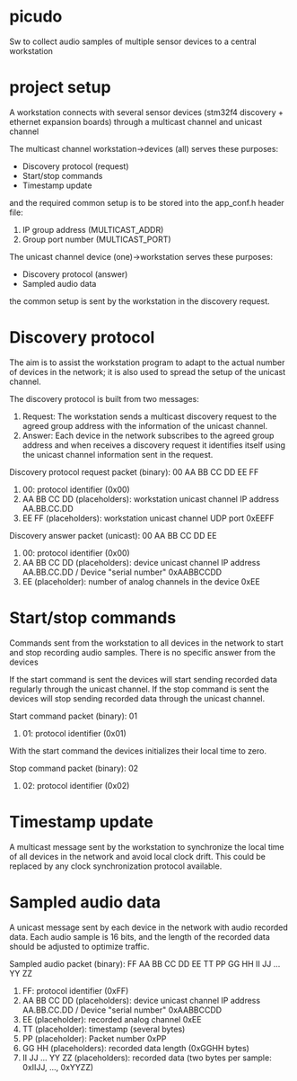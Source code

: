 # picudo
Sw to collect audio samples of multiple sensor devices to a central workstation

# project setup
A workstation connects with several sensor devices (stm32f4 discovery + ethernet expansion boards) through a multicast channel and unicast channel

The multicast channel workstation->devices (all) serves these purposes:
<ul>
  <li>Discovery protocol (request)
  <li>Start/stop commands
  <li>Timestamp update
</ul>
and the required common setup is to be stored into the app_conf.h header file:
<ol>
  <li>IP group address (MULTICAST_ADDR)
  <li>Group port number (MULTICAST_PORT)
</ol>  

The unicast channel device (one)->workstation serves these purposes:
<ul>
  <li>Discovery protocol (answer)
  <li>Sampled audio data
</ul>
the common setup is sent by the workstation in the discovery request.

# Discovery protocol
The aim is to assist the workstation program to adapt to the actual number of devices in the network; it is also used to spread the setup of the unicast channel.

The discovery protocol is built from two messages:
<ol>
  <li>Request: The workstation sends a multicast discovery request to the agreed group address with the information of the unicast channel.
  <li>Answer: Each device in the network subscribes to the agreed group address and when receives a discovery request it identifies itself using the unicast channel information sent in the request.
</ol>

Discovery protocol request packet (binary):
00 AA BB CC DD EE FF
<ol>
  <li>00: protocol identifier (0x00)
  <li>AA BB CC DD (placeholders): workstation unicast channel IP address AA.BB.CC.DD
  <li>EE FF (placeholders): workstation unicast channel UDP port 0xEEFF
</ol>  

Discovery answer packet (unicast):
00 AA BB CC DD EE
<ol>
  <li>00: protocol identifier (0x00)
  <li>AA BB CC DD (placeholders): device unicast channel IP address AA.BB.CC.DD / Device "serial number" 0xAABBCCDD
  <li>EE (placeholder): number of analog channels in the device 0xEE
</ol>  

# Start/stop commands
Commands sent from the workstation to all devices in the network to start and stop recording audio samples. There is no specific answer from the devices

If the start command is sent the devices will start sending recorded data regularly through the unicast channel.
If the stop command is sent the devices will stop sending recorded data through the unicast channel.

Start command packet (binary):
01
<ol>
  <li>01: protocol identifier (0x01)
</ol>  
With the start command the devices initializes their local time to zero.

Stop command packet (binary):
02
<ol>
  <li>02: protocol identifier (0x02)
</ol>  

# Timestamp update
A multicast message sent by the workstation to synchronize the local time of all devices in the network and avoid local clock drift.
This could be replaced by any clock synchronization protocol available.

# Sampled audio data
A unicast message sent by each device in the network with audio recorded data.
Each audio sample is 16 bits, and the length of the recorded data should be adjusted to optimize traffic.

Sampled audio packet (binary):
FF AA BB CC DD EE TT PP  GG HH II JJ ... YY ZZ
<ol>
  <li>FF: protocol identifier (0xFF)
  <li>AA BB CC DD (placeholders): device unicast channel IP address AA.BB.CC.DD / Device "serial number" 0xAABBCCDD
  <li>EE (placeholder): recorded analog channel 0xEE
  <li>TT (placeholder): timestamp (several bytes)
  <li>PP (placeholder): Packet number 0xPP
  <li>GG HH (placeholders): recorded data length (0xGGHH bytes)
  <li>II JJ ... YY ZZ (placeholders): recorded data (two bytes per sample: 0xIIJJ, ..., 0xYYZZ)
</ol>  
